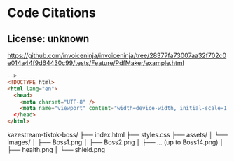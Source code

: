 # Code Citations

## License: unknown

<https://github.com/invoiceninja/invoiceninja/tree/28377fa73007aa32f702c0e014a44f9d64430c99/tests/Feature/PdfMaker/example.html>

```html
-->
<!DOCTYPE html>
<html lang="en">
  <head>
    <meta charset="UTF-8" />
    <meta name="viewport" content="width=device-width, initial-scale=1.0" /
  </head>
</html>
```

kazestream-tiktok-boss/
├── index.html
├── styles.css
├── assets/
│ └── images/
│ ├── Boss1.png
│ ├── Boss2.png
│ ├── ... (up to Boss14.png)
│ ├── health.png
│ └── shield.png
